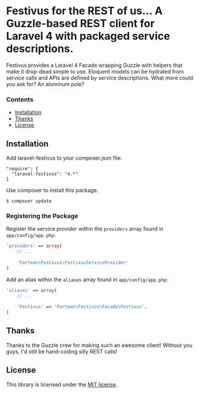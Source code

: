 # Festivus for the REST of us... A Guzzle-based REST client for Laravel 4 with packaged service descriptions.

Festivus provides a Laravel 4 Facade wrapping Guzzle with helpers that make it drop-dead simple to use.
Eloquent models can be hydrated from service calls and APIs are defined by service descriptions.  What
more could you ask for?  An aluminum pole?

### Contents
 
- [Installation](#installation)
- [Thanks](#thanks)
- [License](#license)

## Installation

Add laravel-festivus to your composer.json file:

```
"require": {
  "laravel-festivus": "4.*"
}
```

Use composer to install this package.

```
$ composer update
```

### Registering the Package

Register the service provider within the ```providers``` array found in ```app/config/app.php```:

```php
'providers' => array(
	// ...
	
	'Fortean\Festivus\FestivusServiceProvider'
)
```

Add an alias within the ```aliases``` array found in ```app/config/app.php```:


```php
'aliases' => array(
	// ...
	
	'Festivus' => 'Fortean\Festivus\Facade\Festivus',
)
```

## Thanks

Thanks to the Guzzle crew for making such an awesome client!  Without you guys, I'd still be hand-coding
silly REST calls!

## License

This library is licensed under the [MIT license](LICENSE).
